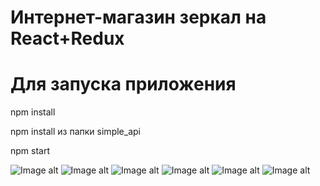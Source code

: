 # Интернет-магазин зеркал на React+Redux

# Для запуска приложения
npm install

npm install из папки simple_api

npm start

![Image alt](https://github.com/EvgeniyBudaev/react-mirrorLook/tree/main/src/assests/images/readme1.png)
![Image alt](https://github.com/EvgeniyBudaev/react-mirrorLook/tree/main/src/assests/images/readme2.png)
![Image alt](https://github.com/EvgeniyBudaev/react-mirrorLook/tree/main/src/assests/images/readme3.png)
![Image alt](https://github.com/EvgeniyBudaev/react-mirrorLook/tree/main/src/assests/images/readme4.png)
![Image alt](https://github.com/EvgeniyBudaev/react-mirrorLook/tree/main/src/assests/images/readme5.png)
![Image alt](https://github.com/EvgeniyBudaev/react-mirrorLook/tree/main/src/assests/images/readme6.png)